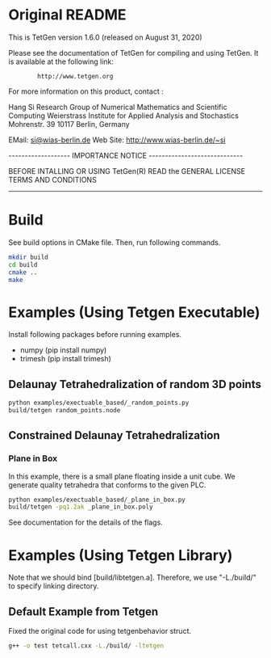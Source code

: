 # Original README

This is TetGen version 1.6.0 (released on August 31, 2020)

Please see the documentation of TetGen for compiling and using TetGen.
It is available at the following link:

            http://www.tetgen.org

For more information on this product, contact :

  Hang Si
  Research Group of Numerical Mathematics and Scientific Computing
  Weierstrass Institute for Applied Analysis and Stochastics
  Mohrenstr. 39
  10117 Berlin, Germany

 EMail: <si@wias-berlin.de>
 Web Site: http://www.wias-berlin.de/~si

------------------- IMPORTANCE NOTICE -----------------------------

BEFORE INTALLING OR USING TetGen(R) READ the 
GENERAL LICENSE TERMS AND CONDITIONS

-------------------------------------------------------------------

# Build

See build options in CMake file. Then, run following commands.

```bash
mkdir build
cd build
cmake ..
make
```

# Examples (Using Tetgen Executable)

Install following packages before running examples.

* numpy (pip install numpy)
* trimesh (pip install trimesh)

## Delaunay Tetrahedralization of random 3D points

```bash
python examples/exectuable_based/_random_points.py
build/tetgen random_points.node
```

## Constrained Delaunay Tetrahedralization

### Plane in Box

In this example, there is a small plane floating inside a unit cube.
We generate quality tetrahedra that conforms to the given PLC.

```bash
python examples/exectuable_based/_plane_in_box.py
build/tetgen -pq1.2ak _plane_in_box.poly
```

See documentation for the details of the flags.

# Examples (Using Tetgen Library)

Note that we should bind [build/libtetgen.a].
Therefore, we use "-L./build/" to specify linking directory.

## Default Example from Tetgen

Fixed the original code for using tetgenbehavior struct.

```bash
g++ -o test tetcall.cxx -L./build/ -ltetgen
```
